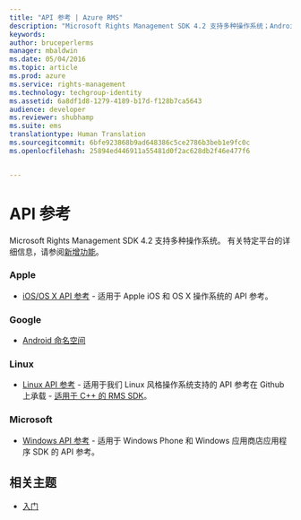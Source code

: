 ```yaml
---
title: "API 参考 | Azure RMS"
description: "Microsoft Rights Management SDK 4.2 支持多种操作系统；Android、iOS、OS X、Linux、Windows Phone 和 Windows 应用商店。"
keywords: 
author: bruceperlerms
manager: mbaldwin
ms.date: 05/04/2016
ms.topic: article
ms.prod: azure
ms.service: rights-management
ms.technology: techgroup-identity
ms.assetid: 6a8df1d8-1279-4189-b17d-f128b7ca5643
audience: developer
ms.reviewer: shubhamp
ms.suite: ems
translationtype: Human Translation
ms.sourcegitcommit: 6bfe923868b9ad648386c5ce2786b3beb1e9fc0c
ms.openlocfilehash: 25894ed446911a55481d0f2ac628db2f46e477f6


---
```


# API 参考

Microsoft Rights Management SDK 4.2 支持多种操作系统。 有关特定平台的详细信息，请参阅[新增功能](release-notes.md)。

### Apple
- [iOS/OS X API 参考](/rights-management/sdk/4.2/api/iOS/iOS) - 适用于 Apple iOS 和 OS X 操作系统的 API 参考。

### Google
- [Android 命名空间](android-namespaces.md)

### Linux
- [Linux API 参考](linux-c-api-reference.md) - 适用于我们 Linux 风格操作系统支持的 API 参考在 Github 上承载 - [适用于 C++ 的 RMS SDK](http://azuread.github.io/rms-sdk-for-cpp/annotated.html)。

### Microsoft
- [Windows API 参考](/rights-management/sdk/4.2/api/winrt/Microsoft.RightsManagement) - 适用于 Windows Phone 和 Windows 应用商店应用程序 SDK 的 API 参考。

## 相关主题

* [入门](get-started.md)
 

 



<!--HONumber=Jun16_HO4-->


